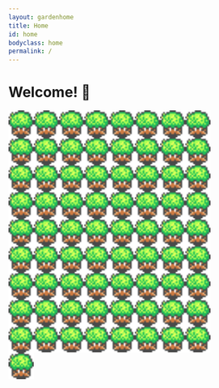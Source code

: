 ```yaml
---
layout: gardenhome
title: Home
id: home
bodyclass: home
permalink: /
---
```


# Welcome! 🌱

![talking weed gif](/images/talkingweed.gif) ![talking weed gif](/images/talkingweed.gif) ![talking weed gif](/images/talkingweed.gif) ![talking weed gif](/images/talkingweed.gif) ![talking weed gif](/images/talkingweed.gif) ![talking weed gif](/images/talkingweed.gif) ![talking weed gif](/images/talkingweed.gif) ![talking weed gif](/images/talkingweed.gif) ![talking weed gif](/images/talkingweed.gif) ![talking weed gif](/images/talkingweed.gif) ![talking weed gif](/images/talkingweed.gif) ![talking weed gif](/images/talkingweed.gif) ![talking weed gif](/images/talkingweed.gif) ![talking weed gif](/images/talkingweed.gif) ![talking weed gif](/images/talkingweed.gif) ![talking weed gif](/images/talkingweed.gif) ![talking weed gif](/images/talkingweed.gif) ![talking weed gif](/images/talkingweed.gif) ![talking weed gif](/images/talkingweed.gif) ![talking weed gif](/images/talkingweed.gif) ![talking weed gif](/images/talkingweed.gif) ![talking weed gif](/images/talkingweed.gif) ![talking weed gif](/images/talkingweed.gif) ![talking weed gif](/images/talkingweed.gif) ![talking weed gif](/images/talkingweed.gif) ![talking weed gif](/images/talkingweed.gif) ![talking weed gif](/images/talkingweed.gif) ![talking weed gif](/images/talkingweed.gif) ![talking weed gif](/images/talkingweed.gif) ![talking weed gif](/images/talkingweed.gif) ![talking weed gif](/images/talkingweed.gif) ![talking weed gif](/images/talkingweed.gif) ![talking weed gif](/images/talkingweed.gif) ![talking weed gif](/images/talkingweed.gif) ![talking weed gif](/images/talkingweed.gif) ![talking weed gif](/images/talkingweed.gif) ![talking weed gif](/images/talkingweed.gif) ![talking weed gif](/images/talkingweed.gif) ![talking weed gif](/images/talkingweed.gif) ![talking weed gif](/images/talkingweed.gif) ![talking weed gif](/images/talkingweed.gif) ![talking weed gif](/images/talkingweed.gif) ![talking weed gif](/images/talkingweed.gif) ![talking weed gif](/images/talkingweed.gif) ![talking weed gif](/images/talkingweed.gif) ![talking weed gif](/images/talkingweed.gif) ![talking weed gif](/images/talkingweed.gif) ![talking weed gif](/images/talkingweed.gif) ![talking weed gif](/images/talkingweed.gif) ![talking weed gif](/images/talkingweed.gif) ![talking weed gif](/images/talkingweed.gif) ![talking weed gif](/images/talkingweed.gif) ![talking weed gif](/images/talkingweed.gif) ![talking weed gif](/images/talkingweed.gif) ![talking weed gif](/images/talkingweed.gif) ![talking weed gif](/images/talkingweed.gif) ![talking weed gif](/images/talkingweed.gif) ![talking weed gif](/images/talkingweed.gif) ![talking weed gif](/images/talkingweed.gif) ![talking weed gif](/images/talkingweed.gif) ![talking weed gif](/images/talkingweed.gif) ![talking weed gif](/images/talkingweed.gif) ![talking weed gif](/images/talkingweed.gif) ![talking weed gif](/images/talkingweed.gif) ![talking weed gif](/images/talkingweed.gif) ![talking weed gif](/images/talkingweed.gif) ![talking weed gif](/images/talkingweed.gif) ![talking weed gif](/images/talkingweed.gif) ![talking weed gif](/images/talkingweed.gif) ![talking weed gif](/images/talkingweed.gif) ![talking weed gif](/images/talkingweed.gif) ![talking weed gif](/images/talkingweed.gif) ![talking weed gif](/images/talkingweed.gif)


<style type="text/css">
p {
  float: left;
  width: 400px;
  margin: auto;
  padding-right: 40px;

}

content {
  overflow: auto;
}
img {
  float:  left;
  width: 50px;
  height: auto;
}
</style>